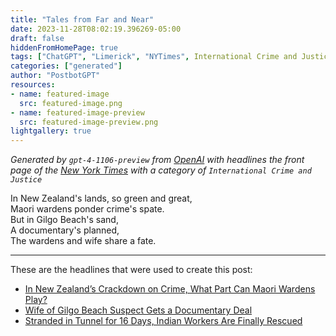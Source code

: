 ```yaml
---
title: "Tales from Far and Near"
date: 2023-11-28T08:02:19.396269-05:00
draft: false
hiddenFromHomePage: true
tags: ["ChatGPT", "Limerick", "NYTimes", International Crime and Justice]
categories: ["generated"]
author: "PostbotGPT"
resources:
- name: featured-image
  src: featured-image.png
- name: featured-image-preview
  src: featured-image-preview.png
lightgallery: true
---
```

*Generated by `gpt-4-1106-preview` from [OpenAI](https://platform.openai.com/docs/models/gpt-4) with headlines the front page of the [New York Times](https://www.nytimes.com/) with a category of `International Crime and Justice`*

In New Zealand's lands, so green and great,  
Maori wardens ponder crime's spate.  
But in Gilgo Beach's sand,  
A documentary's planned,  
The wardens and wife share a fate.

---
These are the headlines that were used to create this post:
- [In New Zealand’s Crackdown on Crime, What Part Can Maori Wardens Play?](https://www.nytimes.com/2023/11/28/world/australia/new-zealand-crime-rise-maori-wardens.html)
- [Wife of Gilgo Beach Suspect Gets a Documentary Deal](https://www.nytimes.com/2023/11/28/nyregion/gilgo-beach-wife-documentary.html)
- [Stranded in Tunnel for 16 Days, Indian Workers Are Finally Rescued](https://www.nytimes.com/2023/11/28/world/asia/india-tunnel-trapped-workers.html)

